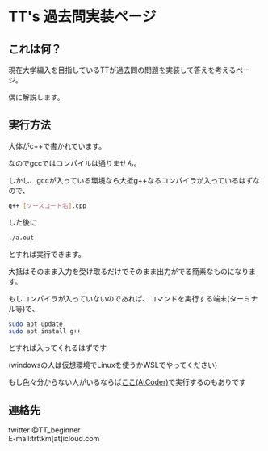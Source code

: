 ﻿# TT's 過去問実装ページ

## これは何？

現在大学編入を目指しているTTが過去問の問題を実装して答えを考えるページ。

偶に解説します。

## 実行方法

大体がc++で書かれています。<br>

なのでgccではコンパイルは通りません。<br>

しかし、gccが入っている環境なら大抵g++なるコンパイラが入っているはずなので、

```sh
g++ [ソースコード名].cpp
```
した後に
```sh
./a.out
```
とすれば実行できます。<br>

大抵はそのまま入力を受け取るだけでそのまま出力がでる簡素なものになります。<br>

もしコンパイラが入っていないのであれば、コマンドを実行する端末(ターミナル等)で、<br>

```sh
sudo apt update
sudo apt install g++
```
とすれば入ってくれるはずです<br>

(windowsの人は仮想環境でLinuxを使うかWSLでやってください)<br>

もし色々分からない人がいるならば[ここ(AtCoder)](https://atcoder.jp/contests/abc131/custom_test)で実行するのもありです<br>

## 連絡先
twitter @TT_beginner <br>
E-mail:trttkm[at]icloud.com
